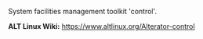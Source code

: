 System facilities management toolkit 'control'.

**ALT Linux Wiki:** <https://www.altlinux.org/Alterator-control>
